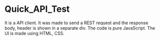 # Quick_API_Test
It is a API client. It was made to send a REST request and the response body, header is shown in a separate div. The code is pure JavaScript. The UI is made using HTML, CSS.

